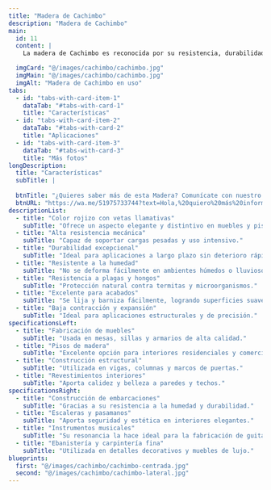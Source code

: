 ```yaml
---
title: "Madera de Cachimbo"
description: "Madera de Cachimbo"
main:
  id: 11
  content: |
    La madera de Cachimbo es reconocida por su resistencia, durabilidad y atractivo color rojizo con vetas bien definidas. Es una madera versátil, utilizada en la fabricación de muebles, pisos y construcciones estructurales debido a su excelente estabilidad y dureza. Su alta densidad la hace resistente al desgaste y a la humedad, lo que la convierte en una opción ideal para aplicaciones en interiores y exteriores.

  imgCard: "@/images/cachimbo/cachimbo.jpg"
  imgMain: "@/images/cachimbo/cachimbo.jpg"
  imgAlt: "Madera de Cachimbo en uso"
tabs:
  - id: "tabs-with-card-item-1"
    dataTab: "#tabs-with-card-1"
    title: "Características"
  - id: "tabs-with-card-item-2"
    dataTab: "#tabs-with-card-2"
    title: "Aplicaciones"
  - id: "tabs-with-card-item-3"
    dataTab: "#tabs-with-card-3"
    title: "Más fotos"
longDescription:
  title: "Características"
  subTitle: |
    
  btnTitle: "¿Quieres saber más de esta Madera? Comunícate con nuestro Asesor"
  btnURL: "https://wa.me/51975733744?text=Hola,%20quiero%20más%20información%20sobre%20la%20madera%20Cachimbo."
descriptionList:
  - title: "Color rojizo con vetas llamativas"
    subTitle: "Ofrece un aspecto elegante y distintivo en muebles y pisos."
  - title: "Alta resistencia mecánica"
    subTitle: "Capaz de soportar cargas pesadas y uso intensivo."
  - title: "Durabilidad excepcional"
    subTitle: "Ideal para aplicaciones a largo plazo sin deterioro rápido."
  - title: "Resistente a la humedad"
    subTitle: "No se deforma fácilmente en ambientes húmedos o lluviosos."
  - title: "Resistencia a plagas y hongos"
    subTitle: "Protección natural contra termitas y microorganismos."
  - title: "Excelente para acabados"
    subTitle: "Se lija y barniza fácilmente, logrando superficies suaves y brillantes."
  - title: "Baja contracción y expansión"
    subTitle: "Ideal para aplicaciones estructurales y de precisión."
specificationsLeft:
  - title: "Fabricación de muebles"
    subTitle: "Usada en mesas, sillas y armarios de alta calidad."
  - title: "Pisos de madera"
    subTitle: "Excelente opción para interiores residenciales y comerciales."
  - title: "Construcción estructural"
    subTitle: "Utilizada en vigas, columnas y marcos de puertas."
  - title: "Revestimientos interiores"
    subTitle: "Aporta calidez y belleza a paredes y techos."
specificationsRight:
  - title: "Construcción de embarcaciones"
    subTitle: "Gracias a su resistencia a la humedad y durabilidad."
  - title: "Escaleras y pasamanos"
    subTitle: "Aporta seguridad y estética en interiores elegantes."
  - title: "Instrumentos musicales"
    subTitle: "Su resonancia la hace ideal para la fabricación de guitarras y violines."
  - title: "Ebanistería y carpintería fina"
    subTitle: "Utilizada en detalles decorativos y muebles de lujo."
blueprints:
  first: "@/images/cachimbo/cachimbo-centrada.jpg"
  second: "@/images/cachimbo/cachimbo-lateral.jpg"
---
```

